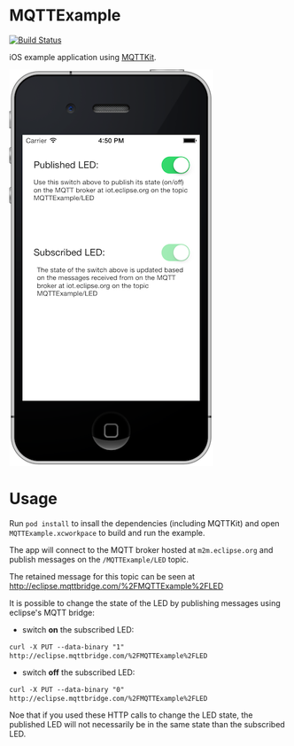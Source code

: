 MQTTExample
===========


[![Build Status](https://travis-ci.org/jmesnil/MQTTExample.png?branch=master)](https://travis-ci.org/jmesnil/MQTTExample)

iOS example application using [MQTTKit](https://github.com/jmesnil/MQTTKit).

![Screenshot of the MQTTExample application](./screenshot.png)

# Usage

Run ```pod install``` to insall the dependencies (including MQTTKit)
and open `MQTTExample.xcworkpace` to build and run the example.

The app will connect to the MQTT broker hosted at `m2m.eclipse.org` and publish messages on the `/MQTTExample/LED` topic.

The retained message for this topic can be seen at http://eclipse.mqttbridge.com/%2FMQTTExample%2FLED

It is possible to change the state of the LED by publishing messages using eclipse's MQTT bridge:

* switch __on__ the subscribed LED:

<!-- -->
    curl -X PUT --data-binary "1"  http://eclipse.mqttbridge.com/%2FMQTTExample%2FLED


* switch __off__ the subscribed LED:

<!-- -->
    curl -X PUT --data-binary "0"  http://eclipse.mqttbridge.com/%2FMQTTExample%2FLED


Noe that if you used these HTTP calls to change the LED state, the published LED will not necessarily be in the same state than the subscribed LED.